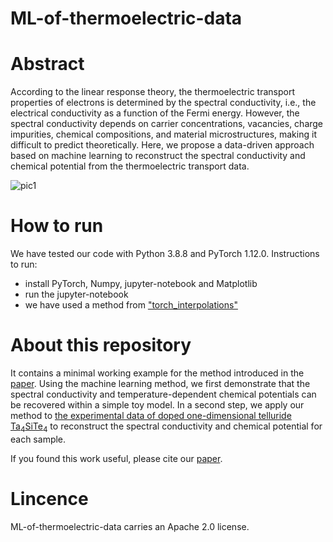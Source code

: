 # ML-of-thermoelectric-data

# Abstract
According to the linear response theory, the thermoelectric transport properties of electrons is determined by the spectral conductivity, i.e., the electrical conductivity as a function of the Fermi energy.
However, the spectral conductivity depends on carrier concentrations, vacancies, charge impurities, chemical compositions, and material microstructures, making it difficult to predict theoretically. 
Here, we propose a data-driven approach based on machine learning to reconstruct the spectral conductivity and chemical potential from the thermoelectric transport data. 

![pic1](https://user-images.githubusercontent.com/24930817/189618242-fd3e3fc9-00c3-4e7c-95cc-16a3e52d76ea.png)

# How to run
We have tested our code with Python 3.8.8 and PyTorch 1.12.0. Instructions to run:
- install PyTorch, Numpy, jupyter-notebook and Matplotlib
- run the jupyter-notebook 
- we have used a method from ["torch_interpolations"](https://github.com/sbarratt/torch_interpolations)

# About this repository
It contains a minimal working example for the method introduced in the [paper](https://arxiv.org/abs/2206.01100). 
Using the machine learning method, we first demonstrate that the spectral conductivity and temperature-dependent chemical potentials can be recovered within a simple toy model. In a second step, we apply our method to [the experimental data of doped one-dimensional telluride Ta$_4$SiTe$_4$](https://aip.scitation.org/doi/10.1063/1.4982623) to reconstruct the spectral conductivity and chemical potential for each sample. 

If you found this work useful, please cite our [paper](https://arxiv.org/abs/2206.01100).

# Lincence
ML-of-thermoelectric-data carries an Apache 2.0 license.


